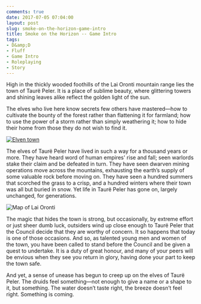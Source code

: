 ```yaml
---
comments: true
date: 2017-07-05 07:04:00
layout: post
slug: smoke-on-the-horizon-game-intro
title: Smoke on the Horizon -- Game Intro
tags:
- D&amp;D
- Fluff
- Game Intro
- Roleplaying
- Story
---
```


High in the thickly wooded foothills of the Lai Oronti mountain range lies the town of Taurë Peler. It is a place of sublime beauty, where glittering towers and shining leaves alike reflect the golden light of the sun.

The elves who live here know secrets few others have mastered&mdash;how to cultivate the bounty of the forest rather than flattening it for farmland; how to use the power of a storm rather than simply weathering it; how to hide their home from those they do not wish to find it.

[![Elven town](https://ianrenton.com/rpgs/elventown.jpg)](http://anndr.deviantart.com/art/Elven-town-354847308)

The elves of Taurë Peler have lived in such a way for a thousand years or more. They have heard word of human empires' rise and fall; seen warlords stake their claim and be defeated in turn. They have seen dwarven mining operations move across the mountains, exhausting the earth’s supply of some valuable rock before moving on. They have seen a hundred summers that scorched the grass to a crisp, and a hundred winters where their town was all but buried in snow. Yet life in Taurë Peler has gone on, largely unchanged, for generations.

![Map of Lai Oronti](https://ianrenton.com/rpgs/maps/lai-oronti.jpg)

The magic that hides the town is strong, but occasionally, by extreme effort or just sheer dumb luck, outsiders wind up close enough to Taurë Peler that the Council decide that they are worthy of concern. It so happens that today is one of those occasions. And so, as talented young men and women of the town, you have been called to stand before the Council and be given a quest to undertake. It is a duty of great honour, and many of your peers will be envious when they see you return in glory, having done your part to keep the town safe.

And yet, a sense of unease has begun to creep up on the elves of Taurë Peler. The druids feel something&mdash;not enough to give a name or a shape to it, but something. The water doesn’t taste right, the breeze doesn’t feel right. Something is coming.
